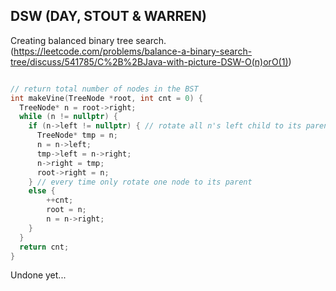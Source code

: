 ## DSW (DAY, STOUT & WARREN)

Creating balanced binary tree search.
(https://leetcode.com/problems/balance-a-binary-search-tree/discuss/541785/C%2B%2BJava-with-picture-DSW-O(n)orO(1))


```c++

// return total number of nodes in the BST
int makeVine(TreeNode *root, int cnt = 0) {
  TreeNode* n = root->right;
  while (n != nullptr) {
    if (n->left != nullptr) { // rotate all n's left child to its parent (parent->right = n)
      TreeNode* tmp = n;
      n = n->left;
      tmp->left = n->right;
      n->right = tmp;
      root->right = n;
    } // every time only rotate one node to its parent
    else {      
        ++cnt;
        root = n;
        n = n->right;
    }
  }
  return cnt;
}
```

Undone yet...

```c++

```